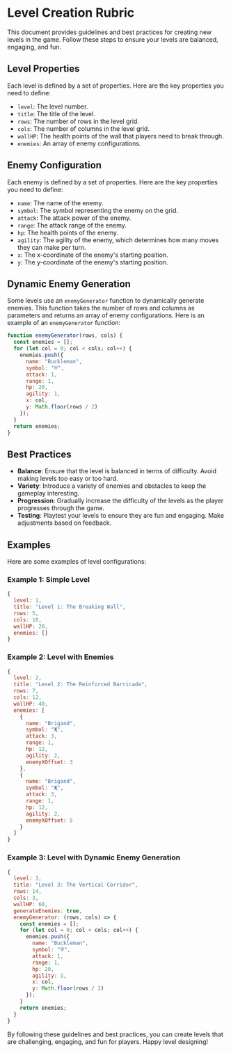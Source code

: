 # Level Creation Rubric

This document provides guidelines and best practices for creating new levels in the game. Follow these steps to ensure your levels are balanced, engaging, and fun.

## Level Properties

Each level is defined by a set of properties. Here are the key properties you need to define:

- `level`: The level number.
- `title`: The title of the level.
- `rows`: The number of rows in the level grid.
- `cols`: The number of columns in the level grid.
- `wallHP`: The health points of the wall that players need to break through.
- `enemies`: An array of enemy configurations.

## Enemy Configuration

Each enemy is defined by a set of properties. Here are the key properties you need to define:

- `name`: The name of the enemy.
- `symbol`: The symbol representing the enemy on the grid.
- `attack`: The attack power of the enemy.
- `range`: The attack range of the enemy.
- `hp`: The health points of the enemy.
- `agility`: The agility of the enemy, which determines how many moves they can make per turn.
- `x`: The x-coordinate of the enemy's starting position.
- `y`: The y-coordinate of the enemy's starting position.

## Dynamic Enemy Generation

Some levels use an `enemyGenerator` function to dynamically generate enemies. This function takes the number of rows and columns as parameters and returns an array of enemy configurations. Here is an example of an `enemyGenerator` function:

```javascript
function enemyGenerator(rows, cols) {
  const enemies = [];
  for (let col = 0; col < cols; col++) {
    enemies.push({
      name: "Buckleman",
      symbol: "⛨",
      attack: 1,
      range: 1,
      hp: 20,
      agility: 1,
      x: col,
      y: Math.floor(rows / 2)
    });
  }
  return enemies;
}


```

## Best Practices

- **Balance**: Ensure that the level is balanced in terms of difficulty. Avoid making levels too easy or too hard.
- **Variety**: Introduce a variety of enemies and obstacles to keep the gameplay interesting.
- **Progression**: Gradually increase the difficulty of the levels as the player progresses through the game.
- **Testing**: Playtest your levels to ensure they are fun and engaging. Make adjustments based on feedback.

## Examples

Here are some examples of level configurations:

### Example 1: Simple Level

```javascript
{
  level: 1,
  title: "Level 1: The Breaking Wall",
  rows: 5,
  cols: 10,
  wallHP: 20,
  enemies: []
}
```

### Example 2: Level with Enemies

```javascript
{
  level: 2,
  title: "Level 2: The Reinforced Barricade",
  rows: 7,
  cols: 12,
  wallHP: 40,
  enemies: [
    {
      name: "Brigand",
      symbol: "Җ",
      attack: 3,
      range: 1,
      hp: 12,
      agility: 2,
      enemyXOffset: 3
    },
    {
      name: "Brigand",
      symbol: "Җ",
      attack: 3,
      range: 1,
      hp: 12,
      agility: 2,
      enemyXOffset: 5
    }
  ]
}
```

### Example 3: Level with Dynamic Enemy Generation

```javascript
{
  level: 3,
  title: "Level 3: The Vertical Corridor",
  rows: 14,
  cols: 3,
  wallHP: 60,
  generateEnemies: true,
  enemyGenerator: (rows, cols) => {
    const enemies = [];
    for (let col = 0; col < cols; col++) {
      enemies.push({
        name: "Buckleman",
        symbol: "⛨",
        attack: 1,
        range: 1,
        hp: 20,
        agility: 1,
        x: col,
        y: Math.floor(rows / 2)
      });
    }
    return enemies;
  }
}
```

By following these guidelines and best practices, you can create levels that are challenging, engaging, and fun for players. Happy level designing!
